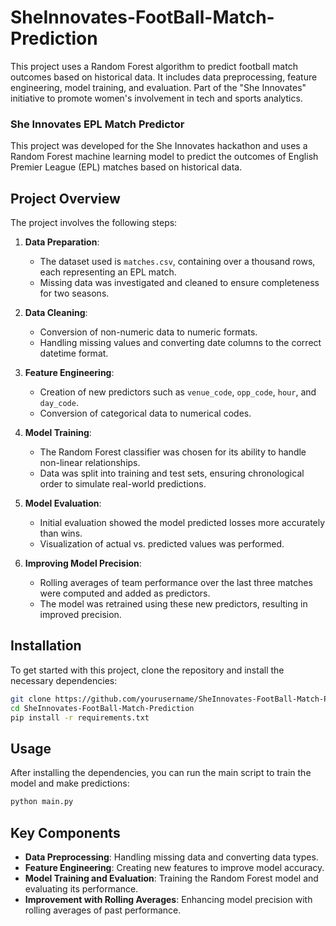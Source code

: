 # SheInnovates-FootBall-Match-Prediction
This project uses a Random Forest algorithm to predict football match outcomes based on historical data. It includes data preprocessing, feature engineering, model training, and evaluation. Part of the "She Innovates" initiative to promote women's involvement in tech and sports analytics.

### She Innovates EPL Match Predictor

This project was developed for the She Innovates hackathon and uses a Random Forest machine learning model to predict the outcomes of English Premier League (EPL) matches based on historical data.

## Project Overview

The project involves the following steps:

1. **Data Preparation**:
    - The dataset used is `matches.csv`, containing over a thousand rows, each representing an EPL match.
    - Missing data was investigated and cleaned to ensure completeness for two seasons.

2. **Data Cleaning**:
    - Conversion of non-numeric data to numeric formats.
    - Handling missing values and converting date columns to the correct datetime format.

3. **Feature Engineering**:
    - Creation of new predictors such as `venue_code`, `opp_code`, `hour`, and `day_code`.
    - Conversion of categorical data to numerical codes.

4. **Model Training**:
    - The Random Forest classifier was chosen for its ability to handle non-linear relationships.
    - Data was split into training and test sets, ensuring chronological order to simulate real-world predictions.

5. **Model Evaluation**:
    - Initial evaluation showed the model predicted losses more accurately than wins.
    - Visualization of actual vs. predicted values was performed.

6. **Improving Model Precision**:
    - Rolling averages of team performance over the last three matches were computed and added as predictors.
    - The model was retrained using these new predictors, resulting in improved precision.

## Installation

To get started with this project, clone the repository and install the necessary dependencies:
```bash
git clone https://github.com/yourusername/SheInnovates-FootBall-Match-Prediction.git
cd SheInnovates-FootBall-Match-Prediction
pip install -r requirements.txt
```

## Usage

After installing the dependencies, you can run the main script to train the model and make predictions:
```bash
python main.py
```

## Key Components

- **Data Preprocessing**: Handling missing data and converting data types.
- **Feature Engineering**: Creating new features to improve model accuracy.
- **Model Training and Evaluation**: Training the Random Forest model and evaluating its performance.
- **Improvement with Rolling Averages**: Enhancing model precision with rolling averages of past performance.





